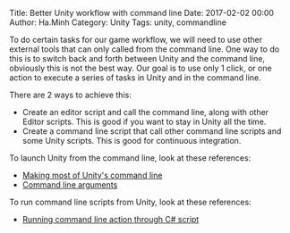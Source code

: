 Title: Better Unity workflow with command line
Date: 2017-02-02 00:00
Author: Ha.Minh
Category: Unity
Tags: unity, commandline

To do certain tasks for our game workflow, we will need to use other external tools that can only called from the command line. One way to do this is to switch back and forth between Unity and the command line, obviously this is not the best way. Our goal is to use only 1 click, or one action to execute a series of tasks in Unity and in the command line.

There are 2 ways to achieve this:

* Create an editor script and call the command line, along with other Editor scripts. This is good if you want to stay in Unity all the time.
* Create a command line script that call other command line scripts and some Unity scripts. This is good for continuous integration.

To launch Unity from the command line, look at these references:

* [Making most of Unity's command line](https://effectiveunity.com/articles/making-most-of-unitys-command-line.html)
* [Command line arguments](https://docs.unity3d.com/Manual/CommandLineArguments.html)

To run command line scripts from Unity, look at these references:

* [Running command line action through C# script](https://web.archive.org/web/20170202150301/https://effectiveunity.com/articles/making-most-of-unitys-command-line.html)
